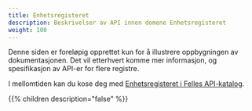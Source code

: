 ```yaml
---
title: Enhetsregisteret
description: Beskrivelser av API innen domene Enhetsregisteret
weight: 100
---
```


Denne siden er foreløpig opprettet kun for å illustrere oppbygningen av dokumentasjonen. Det vil etterhvert komme mer informasjon, og spesifikasjon av API-er for flere registre.

I mellomtiden kan du kose deg med [Enhetsregisteret i Felles API-katalog](https://data.norge.no/datasets/68d08f28-a16d-4fab-a953-ed4ab08ce2e2).

{{% children description="false" %}}
